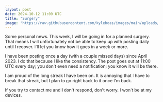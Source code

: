 ```yaml
---
layout: post
date: 2024-10-12 11:00 UTC
title: "Surgery"
image: "https://raw.githubusercontent.com/kyleboas/images/main/uploads/2024/10/11/Image-11Oct2024_03:04:24.png"
---
```


Some personal news. This week, I will be going in for a planned surgery. That means I will unfortunately not be able to keep up with posting daily until I recover. I'll let you know how it goes in a week or more.

<!---more--->

I have been posting once a day (with a couple missed days) since April 2023. I do that because I like the consistency. The post goes out at 11:00 UTC every day; you don't even need a notification; you know it will be there. 

I am proud of the long streak I have been on. It is annoying that I have to break that streak, but I plan to go right back to it once I'm back.

If you try to contact me and I don't respond, don't worry. I won't be at my devices. 
